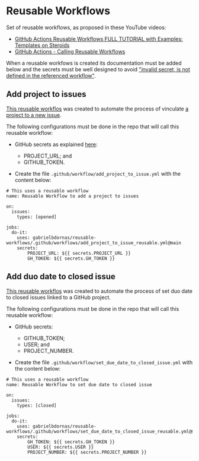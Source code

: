 # Reusable Workflows

Set of reusable workflows, as proposed in these YouTube videos:

- [GitHub Actions Reusable Workflows FULL TUTORIAL with Examples: Templates on Steroids](https://www.youtube.com/watch?v=lRypYtmbKMs)
- [GitHub Actions - Calling Reusable Workflows](https://www.youtube.com/watch?v=2dxmvDL1gP8)

When a reusable workfows is created its documentation must be added below and the secrets must be well designed to avoid ["invalid secret, is not defined in the referenced workflow"](https://github.com/orgs/community/discussions/26749).

## Add project to issues

[This reusable workflos](https://github.com/gabrielbdornas/reusable-workflows/blob/main/.github/workflows/add_project_to_issue_reusable.yml) was created to automate the process of vinculate [a project to a new issue](https://github.com/actions/add-to-project).

The following configurations must be done in the repo that will call this reusable workflow:

- GitHub secrets as explained [here](https://github.com/actions/add-to-project#inputs):
  - PROJECT_URL; and
  - GITHUB_TOKEN.

- Create the file `.github/workflow/add_project_to_issue.yml` with the content below:

```
# This uses a reusable workflow
name: Reusable Workflow to add a project to issues

on:
  issues:
    types: [opened]

jobs:
  do-it:
    uses: gabrielbdornas/reusable-workflows/.github/workflows/add_project_to_issue_reusable.yml@main
    secrets:
        PROJECT_URL: ${{ secrets.PROJECT_URL }}
        GH_TOKEN: ${{ secrets.GH_TOKEN }}
```

## Add duo date to closed issue

[This reusable workflos](https://github.com/gabrielbdornas/reusable-workflows/blob/main/.github/workflows/set_due_date_to_closed_issue_reusable.yml) was created to automate the process of set duo date to closed issues linked to a GitHub project.

The following configurations must be done in the repo that will call this reusable workflow:

- GitHub secrets:
  - GITHUB_TOKEN;
  - USER; and
  - PROJECT_NUMBER.

- Create the file `.github/workflow/set_due_date_to_closed_issue.yml` with the content below:

```
# This uses a reusable workflow
name: Reusable Workflow to set due date to closed issue

on:
  issues:
    types: [closed]

jobs:
  do-it:
    uses: gabrielbdornas/reusable-workflows/.github/workflows/set_due_date_to_closed_issue_reusable.yml@main
    secrets:
        GH_TOKEN: ${{ secrets.GH_TOKEN }}
        USER: ${{ secrets.USER }}
        PROJECT_NUMBER: ${{ secrets.PROJECT_NUMBER }}
```
